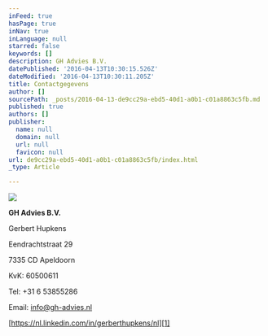 ```yaml
---
inFeed: true
hasPage: true
inNav: true
inLanguage: null
starred: false
keywords: []
description: GH Advies B.V.
datePublished: '2016-04-13T10:30:15.526Z'
dateModified: '2016-04-13T10:30:11.205Z'
title: Contactgegevens
author: []
sourcePath: _posts/2016-04-13-de9cc29a-ebd5-40d1-a0b1-c01a8863c5fb.md
published: true
authors: []
publisher:
  name: null
  domain: null
  url: null
  favicon: null
url: de9cc29a-ebd5-40d1-a0b1-c01a8863c5fb/index.html
_type: Article

---
```

![](https://the-grid-user-content.s3-us-west-2.amazonaws.com/6568aea9-9e0b-406a-a51b-7dcbb958cdb4.jpg)

****GH Advies B.V.****

Gerbert Hupkens

Eendrachtstraat 29

7335 CD Apeldoorn

KvK: 60500611

Tel: +31 6 53855286

Email: [info@gh-advies.nl][0]

[https://nl.linkedin.com/in/gerberthupkens/nl][1]

[0]: mailto:info@gh-advies.nl
[1]: https://nl.linkedin.com/in/gerberthupkens/nl